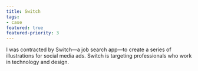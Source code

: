 ```yaml
---
title: Switch
tags:
- case
featured: true
featured-priority: 3
---
```


I was contracted by Switch—a job search app—to create a series of illustrations for social media ads. Switch is targeting professionals who work in technology and design.